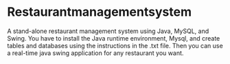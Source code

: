# Restaurantmanagementsystem
A stand-alone restaurant management system using Java, MySQL, and Swing.
You have to install the Java runtime environment, Mysql, and create tables and databases using the instructions in the .txt file.
Then you can use a real-time java swing application for any restaurant you want.
